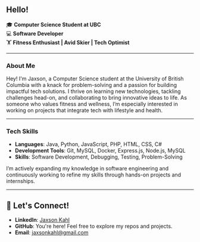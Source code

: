 ## Hello!

🎓 **Computer Science Student at UBC**  
💻 **Software Developer**  
🏋️ **Fitness Enthusiast | Avid Skier | Tech Optimist**

---

### About Me
Hey! I'm Jaxson, a Computer Science student at the University of British Columbia with a knack for problem-solving and a passion for building impactful tech solutions. I thrive on learning new technologies, tackling challenges head-on, and collaborating to bring innovative ideas to life. As someone who values fitness and wellness, I’m especially interested in working on projects that integrate tech with lifestyle and health.

---

### Tech Skills
- **Languages**: Java, Python, JavaScript, PHP, HTML, CSS, C#
- **Development Tools**: Git, MySQL, Docker, Express.js, Node.js, MySQL
- **Skills**: Software Development, Debugging, Testing, Problem-Solving

I’m actively expanding my knowledge in software engineering and continuously working to refine my skills through hands-on projects and internships.

---

## 🚀 Let's Connect!
- **LinkedIn**: [Jaxson Kahl](https://www.linkedin.com/in/jaxson-kahl-b8b464269/)
- **GitHub**: You're here! Feel free to explore my repos and projects.
- **Email**: jaxsonkahl@gmail.com

